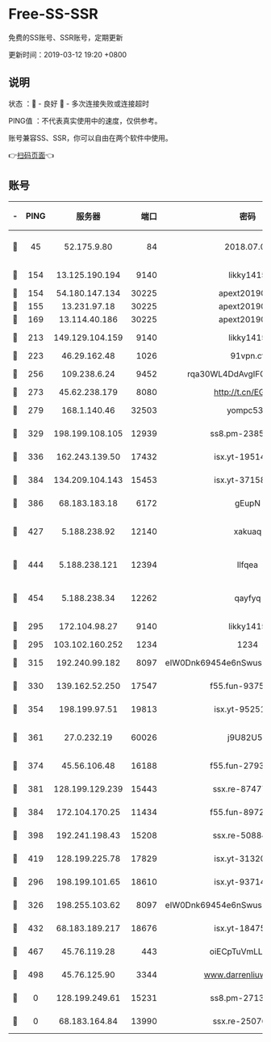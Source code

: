 # Free-SS-SSR

免费的SS账号、SSR账号，定期更新

更新时间：2019-03-12 19:20 +0800

## 说明

状态     ：🙂 - 良好 🙁 - 多次连接失败或连接超时

PING值   ：不代表真实使用中的速度，仅供参考。

账号兼容SS、SSR，你可以自由在两个软件中使用。

👉[扫码页面](https://liesauer.github.io/Free-SS-SSR/)👈

## 账号

|-|PING|服务器|端口|密码|加密方式|区域|
|:----:|:----:|:-----:|-----:|:----:|:----:|:----:|
|🙂|45|52.175.9.80|84|2018.07.07|chacha20-ietf-poly1305|HK|
|🙂|154|13.125.190.194|9140|likky1415|aes-256-cfb|KR|
|🙂|154|54.180.147.134|30225|apext2019006|chacha20|KR|
|🙂|155|13.231.97.18|30225|apext2019006|chacha20|JP|
|🙂|169|13.114.40.186|30225|apext2019006|chacha20|JP|
|🙂|213|149.129.104.159|9140|likky1415|aes-256-cfb|HK|
|🙂|223|46.29.162.48|1026|91vpn.cf|rc4-md5|RU|
|🙂|256|109.238.6.24|9452|rqa30WL4DdAvgIFG6Fs3znzTa|aes-256-cfb|FR|
|🙂|273|45.62.238.179|8080|http://t.cn/EGJIyrl|rc4-md5|CA|
|🙂|279|168.1.140.46|32503|yompc535|aes-256-cfb|AU|
|🙂|329|198.199.108.105|12939|ss8.pm-23852707|aes-256-cfb|US|
|🙂|336|162.243.139.50|17432|isx.yt-19514312|aes-256-cfb|US|
|🙂|384|134.209.104.143|15453|isx.yt-37158015|aes-256-cfb|SG|
|🙂|386|68.183.183.18|6172|gEupN|aes-256-cfb|SG|
|🙂|427|5.188.238.92|12140|xakuaq|chacha20-ietf-poly1305|BR|
|🙂|444|5.188.238.121|12394|llfqea|chacha20-ietf-poly1305|BR|
|🙂|454|5.188.238.34|12262|qayfyq|chacha20-ietf-poly1305|BR|
|🙂|295|172.104.98.27|9140|likky1415|aes-256-cfb|JP|
|🙂|295|103.102.160.252|1234|1234|rc4-md5|JP|
|🙂|315|192.240.99.182|8097|eIW0Dnk69454e6nSwuspv9DmS201tQ0D|aes-256-cfb|US|
|🙂|330|139.162.52.250|17547|f55.fun-93753526|aes-256-cfb|SG|
|🙂|354|198.199.97.51|19813|isx.yt-95251776|aes-256-cfb|US|
|🙂|361|27.0.232.19|60026|j9U82U53|xchacha20-ietf-poly1305|HK|
|🙂|374|45.56.106.48|16188|f55.fun-27930556|aes-256-cfb|US|
|🙂|381|128.199.129.239|15443|ssx.re-87477398|aes-256-cfb|SG|
|🙂|384|172.104.170.25|11434|f55.fun-89729095|aes-256-cfb|SG|
|🙂|398|192.241.198.43|15208|ssx.re-50884758|aes-256-cfb|US|
|🙂|419|128.199.225.78|17829|isx.yt-31320620|aes-256-cfb|SG|
|🙁|296|198.199.101.65|18610|isx.yt-93714382|aes-256-cfb|US|
|🙁|326|198.255.103.62|8097|eIW0Dnk69454e6nSwuspv9DmS201tQ0D|aes-256-cfb|US|
|🙁|432|68.183.189.217|18676|isx.yt-18475521|aes-256-cfb|SG|
|🙁|467|45.76.119.28|443|oiECpTuVmLLxk4Ts|aes-256-cfb|AU|
|🙁|498|45.76.125.90|3344|www.darrenliuwei.com|aes-256-cfb|AU|
|🙁|0|128.199.249.61|15231|ss8.pm-27130247|aes-256-cfb|SG|
|🙁|0|68.183.164.84|13990|ssx.re-25076562|aes-256-cfb|US|
